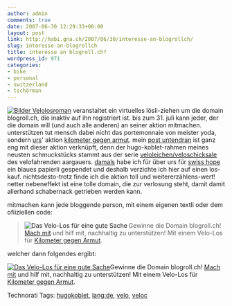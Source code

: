 ```yaml
---
author: admin
comments: true
date: 2007-06-30 12:29:33+00:00
layout: post
link: http://habi.gna.ch/2007/06/30/interesse-an-blogrollch/
slug: interesse-an-blogrollch
title: interesse an blogroll.ch?
wordpress_id: 971
categories:
- bike
- personal
- switzerland
- tschörman
---
```


[![  Bilder Velolos](http://habi.gna.ch/wp-content/uploads/2007/06/bilder-velolos-tm.jpg)](http://habi.gna.ch/wp-content/uploads/2007/06/bilder-velolos.jpg)[roman](http://blog.yoda.ch/?p=1474) veranstaltet ein virtuelles lösli-ziehen um die domain blogroll.ch, die inaktiv auf ihn registriert ist. bis zum 31. juli kann jeder, der die domain will (und auch alle anderen) an seiner aktion mitmachen. unterstützen tut mensch dabei nicht das portemonnaie von meister yoda, sondern [urs](http://www.himmelrich.ch/)' aktion [kilometer gegen armut](http://www.himmelrich.ch/neuereeindex.php/KM_gegen_Armut). mein [post untendran](http://habi.gna.ch/2007/06/28/fertig/) ist ganz eng mit dieser aktion verknüpft, denn der hugo-koblet-rahmen meines neusten schmuckstücks stammt aus der serie [veloleichen/veloschicksale](http://flickr.com/photos/himmelrich/sets/237237/) des velofahrenden aargauers. [damals](http://www.himmelrich.ch/neuereeindex.php/KM_gegen_Armut/aus_der_alteisenabfuhrt_gerettet/) habe ich für über urs für [swiss hope](http://www.swiss-hope-international.ch/) ein blaues papierli gespendet und deshalb verzichte ich hier auf einen los-kauf. nichtsdesto-trotz finde ich die aktion toll und weitererzählens-wert! netter nebeneffekt ist eine tolle domain, die zur verlosung steht, damit damit allerhand schabernack getrieben werden kann.

mitmachen kann jede bloggende person, mit einem eigenen textli oder dem ofiiziellen code:



<blockquote><a href="http://blog.yoda.ch/?p=1474"><img src="http://blog.yoda.ch/_bilder/velolos-klein.jpg" alt="Das Velo-Los für eine gute Sache" align="left" /></a>Gewinne die Domain blogroll.ch! <a href="http://blog.yoda.ch/?p=1474">Mach mit</a> und hilf mit, nachhaltig zu unterstützen! Mit einem Velo-Los für <a href="http://www.himmelrich.ch/neuereeindex.php/KM_gegen_Armut">Kilometer gegen Armut</a>.</blockquote>

welcher dann folgendes ergibt:

[![Das Velo-Los für eine gute Sache](http://blog.yoda.ch/_bilder/velolos-klein.jpg)](http://blog.yoda.ch/?p=1474)Gewinne die Domain blogroll.ch! [Mach mit](http://blog.yoda.ch/?p=1474) und hilf mit, nachhaltig zu unterstützen! Mit einem Velo-Los für [Kilometer gegen Armut](http://www.himmelrich.ch/neuereeindex.php/KM_gegen_Armut).



Technorati Tags: [hugokoblet](http://www.technorati.com/tag/hugokoblet), [lang:de](http://www.technorati.com/tag/lang:de), [velo](http://www.technorati.com/tag/velo), [veloc](http://www.technorati.com/tag/veloc)
